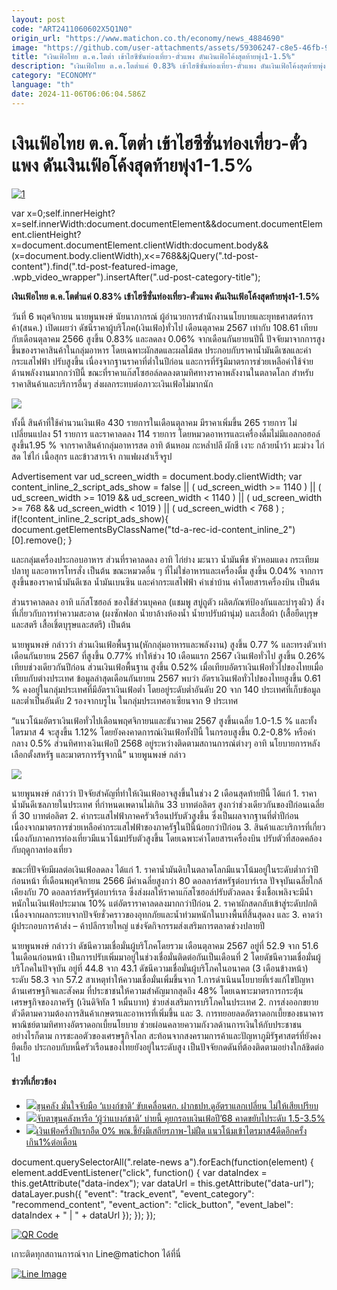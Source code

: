 ```yaml
---
layout: post
code: "ART2411060602X5Q1N0"
origin_url: "https://www.matichon.co.th/economy/news_4884690"
image: "https://github.com/user-attachments/assets/59306247-c8e5-46fb-9a78-4d188ab3e8d1"
title: "เงินเฟ้อไทย ต.ค.โตต่ำ เข้าไฮซีซั่นท่องเที่ยว-ตั๋วแพง ดันเงินเฟ้อโค้งสุดท้ายพุ่ง1-1.5%"
description: "เงินเฟ้อไทย ต.ค.โตต่ำแค่ 0.83% เข้าไฮซีซั่นท่องเที่ยว-ตั๋วแพง ดันเงินเฟ้อโค้งสุดท้ายพุ่ง1-1.5%"
category: "ECONOMY"
language: "th"
date: 2024-11-06T06:06:04.586Z
---
```


# เงินเฟ้อไทย ต.ค.โตต่ำ เข้าไฮซีซั่นท่องเที่ยว-ตั๋วแพง ดันเงินเฟ้อโค้งสุดท้ายพุ่ง1-1.5%

[![](https://www.matichon.co.th/wp-content/uploads/2024/11/1-68.jpg "1")](https://www.matichon.co.th/wp-content/uploads/2024/11/1-68.jpg)

var x=0;self.innerHeight?x=self.innerWidth:document.documentElement&&document.documentElement.clientHeight?x=document.documentElement.clientWidth:document.body&&(x=document.body.clientWidth),x<=768&&jQuery(".td-post-content").find(".td-post-featured-image, .wpb\_video\_wrapper").insertAfter(".ud-post-category-title");

**เงินเฟ้อไทย ต.ค.โตต่ำแค่ 0.83% เข้าไฮซีซั่นท่องเที่ยว-ตั๋วแพง ดันเงินเฟ้อโค้งสุดท้ายพุ่ง1-1.5%**

วันที่ 6 พฤศจิกายน นายพูนพงษ์ นัยนาภากรณ์ ผู้อำนวยการสำนักงานนโยบายและยุทธศาสตร์การค้า(สนค.) เปิดเผยว่า ดัชนีราคาผู้บริโภค(เงินเฟ้อ)ทั่วไป เดือนตุลาคม 2567 เท่ากับ 108.61 เทียบกับเดือนตุลาคม 2566 สูงขึ้น 0.83% และลดลง 0.06% จากเดือนกันยายนปีนี้ ปัจจัยมาจากการสูงขึ้นของราคาสินค้าในกลุ่มอาหาร โดยเฉพาะผักสดและผลไม้สด ประกอบกับราคาน้ำมันดีเซลและค่ากระแสไฟฟ้า ปรับสูงขึ้น เนื่องจากฐานราคาที่ต่ำในปีก่อน และการที่รัฐมีมาตรการช่วยเหลือค่าใช้จ่ายด้านพลังงานมากกว่าปีนี้ ขณะที่ราคาแก๊สโซฮอล์ลดลงตามทิศทางราคาพลังงานในตลาดโลก สำหรับราคาสินค้าและบริการอื่นๆ ส่งผลกระทบต่อภาวะเงินเฟ้อไม่มากนัก

![](https://www.matichon.co.th/wp-content/uploads/2024/11/3.-PPT-Oct-2024-Final_Page_19-scaled.jpg)

ทั้งนี้ สินค้าที่ใช้คำนวนเงินเฟ้อ 430 รายการในเดือนตุลาคม มีราคาเพิ่มขึ้น 265 รายการ ไม่เปลี่ยนแปลง 51 รายการ และราคาลดลง 114 รายการ โดยหมวดอาหารและเครื่องดื่มไม่มีแอลกอฮอล์ สูงขึ้น1.95 % จากราคาสินค้ากลุ่มอาหารสด อาทิ ต้นหอม กะหล่ำปลี ผักชี เงาะ กล้วยน้ำว้า มะม่วง ไก่สด ไข่ไก่ เนื้อสุกร และข้าวสารเจ้า กาแฟผงสำเร็จรูป

Advertisement var ud\_screen\_width = document.body.clientWidth; var content\_inline\_2\_script\_ads\_show = false || ( ud\_screen\_width >= 1140 ) || ( ud\_screen\_width >= 1019 && ud\_screen\_width < 1140 ) || ( ud\_screen\_width >= 768 && ud\_screen\_width < 1019 ) || ( ud\_screen\_width < 768 ) ; if(!content\_inline\_2\_script\_ads\_show){ document.getElementsByClassName("td-a-rec-id-content\_inline\_2")\[0\].remove(); }

และกลุ่มเครื่องประกอบอาหาร ส่วนที่ราคาลดลง อาทิ ไก่ย่าง มะนาว น้ำมันพืช หัวหอมแดง กระเทียม ปลาทู และอาหารโทรสั่ง เป็นต้น ขณะหมวดอื่น ๆ ที่ไม่ใช่อาหารและเครื่องดื่ม สูงขึ้น 0.04% จากการสูงขึ้นของราคาน้ำมันดีเซล น้ำมันเบนซิน และค่ากระแสไฟฟ้า ค่าเช่าบ้าน ค่าโดยสารเครื่องบิน เป็นต้น

ส่วนราคาลดลง อาทิ แก๊สโซฮอล์ ของใช้ส่วนบุคคล (แชมพู สบู่ถูตัว ผลิตภัณฑ์ป้องกันและบำรุงผิว) สิ่งที่เกี่ยวกับการทำความสะอาด (ผงซักฟอก น้ำยาล้างห้องน้ำ น้ำยาปรับผ้านุ่ม) และเสื้อผ้า (เสื้อยืดบุรุษและสตรี เสื้อเชิ้ตบุรุษและสตรี) เป็นต้น

นายพูนพงษ์ กล่าวว่า ส่วนเงินเฟ้อพื้นฐาน(หักกลุ่มอาหารและพลังงาน) สูงขึ้น 0.77 % และทรงตัวเท่าเดือนกันยายน 2567 ที่สูงขึ้น 0.77% ทำให้ช่วง 10 เดือนแรก 2567 เงินเฟ้อทั่วไป สูงขึ้น 0.26% เทียบช่วงเดียวกันปีก่อน ส่วนเงินเฟ้อพื้นฐาน สูงขึ้น 0.52% เมื่อเทียบอัตราเงินเฟ้อทั่วไปของไทยเมื่อเทียบกับต่างประเทศ ข้อมูลล่าสุดเดือนกันยายน 2567 พบว่า อัตราเงินเฟ้อทั่วไปของไทยสูงขึ้น 0.61 % คงอยู่ในกลุ่มประเทศที่มีอัตราเงินเฟ้อต่ำ โดยอยู่ระดับต่ำอันดับ 20 จาก 140 ประเทศที่เก็บข้อมูล และต่ำเป็นอันดับ 2 รองจากบรูไน ในกลุ่มประเทศอาเซียนจาก 9 ประเทศ

“แนวโน้มอัตราเงินเฟ้อทั่วไปเดือนพฤศจิกายนและธันวาคม 2567 สูงขึ้นเฉลี่ย 1.0-1.5 % และทั้งไตรมาส 4 จะสูงขึ้น 1.12% โดยยังคงคาดการณ์เงินเฟ้อทั้งปีนี้ ในกรอบสูงขึ้น 0.2-0.8% หรือค่ากลาง 0.5% ส่วนทิศทางเงินเฟ้อปี 2568 อยู่ระหว่างติดตามสถานการณ์ต่างๆ อาทิ นโยบายการหลังเลือกตั้งสหรัฐ และมาตรการรัฐจากนี้” นายพูนพงษ์ กล่าว

![](https://www.matichon.co.th/wp-content/uploads/2024/11/7.1-INFO-CCI_OCT24.jpg)

นายพูนพงษ์ กล่าวว่า ปัจจัยสำคัญที่ทำให้เงินเฟ้ออาจสูงขึ้นในช่วง 2 เดือนสุดท้ายปีนี้ ได้แก่ 1. ราคาน้ำมันดีเซลภายในประเทศ ที่กำหนดเพดานไม่เกิน 33 บาทต่อลิตร สูงกว่าช่วงเดียวกันของปีก่อนเฉลี่ยที่ 30 บาทต่อลิตร 2. ค่ากระแสไฟฟ้าภาคครัวเรือนปรับตัวสูงขึ้น ซึ่งเป็นผลจากฐานที่ต่ำปีก่อน เนื่องจากมาตรการช่วยเหลือค่ากระแสไฟฟ้าของภาครัฐในปีนี้น้อยกว่าปีก่อน 3. สินค้าและบริการที่เกี่ยวเนื่องกับภาคการท่องเที่ยวมีแนวโน้มปรับตัวสูงขึ้น โดยเฉพาะค่าโดยสารเครื่องบิน ปรับตัวที่สอดคล้องกับฤดูกาลท่องเที่ยว

ขณะที่ปัจจัยมีผลต่อเงินเฟ้อลดลง ได้แก่ 1. ราคาน้ำมันดิบในตลาดโลกมีแนวโน้มอยู่ในระดับต่ำกว่าปีก่อนหน้า ที่เดือนพฤศจิกายน 2566 มีค่าเฉลี่ยสูงกว่า 80 ดอลลาร์สหรัฐต่อบาร์เรล ปัจจุบันเฉลี่ยใกล้เคียงกับ 70 ดอลลาร์สหรัฐต่อบาร์เรล ซึ่งส่งผลให้ราคาแก๊สโซฮอล์ปรับตัวลดลง ซึ่งเชื้อเพลิงจะมีน้ำหนักในเงินเฟ้อประมาณ 10% แต่อัตราราคาลดลงมากกว่าปีก่อน 2. ราคาผักสดกลับเข้าสู่ระดับปกติ เนื่องจากผลกระทบจากปัจจัยชั่วคราวของอุทกภัยและน้ำท่วมหนักในบางพื้นที่สิ้นสุดลง และ 3. คาดว่าผู้ประกอบการค้าส่ง – ค้าปลีกรายใหญ่ แข่งจัดกิจกรรมส่งเสริมการตลาดช่วงปลายปี

นายพูนพงษ์ กล่าวว่า ดัชนีความเชื่อมั่นผู้บริโภคโดยรวม เดือนตุลาคม 2567 อยู่ที่ 52.9 จาก 51.6 ในเดือนก่อนหน้า เป็นการปรับเพิ่มมาอยู่ในช่วงเชื่อมั่นติดต่อกันเป็นเดือนที่ 2 โดยดัชนีความเชื่อมั่นผู้บริโภคในปัจจุบัน อยู่ที่ 44.8 จาก 43.1 ดัชนีความเชื่อมั่นผู้บริโภคในอนาคต (3 เดือนข้างหน้า) ระดับ 58.3 จาก 57.2 สาเหตุทำให้ความเชื่อมั่นเพิ่มขึ้นจาก 1.การดำเนินนโยบายที่เร่งแก้ไขปัญหาด้านเศรษฐกิจและสังคม ที่ประชาชนให้ความสำคัญมากสุดถึง 48% โดยเฉพาะมาตรการกระตุ้นเศรษฐกิจของภาครัฐ (เงินดิจิทัล 1 หมื่นบาท) ช่วยส่งเสริมการบริโภคในประเทศ 2. การส่งออกขยายตัวดีตามความต้องการสินค้าเกษตรและอาหารที่เพิ่มขึ้น และ 3. การทยอยลดอัตราดอกเบี้ยของธนาคารพาณิชย์ตามทิศทางอัตราดอกเบี้ยนโยบาย ช่วยผ่อนคลายความกังวลด้านการเงินให้กับประชาชน อย่างไรก็ตาม การชะลอตัวของเศรษฐกิจโลก สะท้อนจากสงครามการค้าและปัญหาภูมิรัฐศาสตร์ที่ยังคงยืดเยื้อ ประกอบกับหนี้ครัวเรือนของไทยยังอยู่ในระดับสูง เป็นปัจจัยกดดันที่ต้องติดตามอย่างใกล้ชิดต่อไป

#### ข่าวที่เกี่ยวข้อง

*   [![](https://www.matichon.co.th/wp-content/uploads/2024/10/พิชัย-30.jpg)ขุนคลัง มั่นใจจับมือ ‘แบงก์ชาติ’ ขับเคลื่อนศก. ฝากธปท.ดูอัตราแลกเปลี่ยน ไม่ให้เสียเปรียบ](https://www.matichon.co.th/economy/news_4872922)
*   [![](https://www.matichon.co.th/wp-content/uploads/2024/10/ขุนคลัง-ผู้ว่าแบงก์ชาติ.jpg)จับตาขุนคลังหารือ ‘ผู้ว่าแบงก์ชาติ’ บ่ายนี้ คุยกรอบเงินเฟ้อปี’68 คาดขยับไประดับ 1.5-3.5%](https://www.matichon.co.th/economy/news_4870699)
*   [![](https://www.matichon.co.th/wp-content/uploads/2024/07/mkk8-wed.jpg)เงินเฟ้อครึ่งปีแรกอืด 0% พณ.ชี้ยังมีเสถียรภาพ-ไม่ฝืด แนวโน้มเข้าไตรมาส4ดีดอีกครั้งเกิน1%ต่อเดือน](https://www.matichon.co.th/economy/news_4665192)

document.querySelectorAll(".relate-news a").forEach(function(element) { element.addEventListener("click", function() { var dataIndex = this.getAttribute("data-index"); var dataUrl = this.getAttribute("data-url"); dataLayer.push({ "event": "track\_event", "event\_category": "recommend\_content", "event\_action": "click\_button", "event\_label": dataIndex + " | " + dataUrl }); }); });

[![QR Code](https://www.matichon.co.th/wp-content/uploads/2023/07/wob1371z.jpg)](https://lin.ee/ht0nDxX)

เกาะติดทุกสถานการณ์จาก Line@matichon ได้ที่นี่

[![Line Image](https://www.matichon.co.th/wp-content/uploads/2023/07/th.png)](https://lin.ee/ht0nDxX)